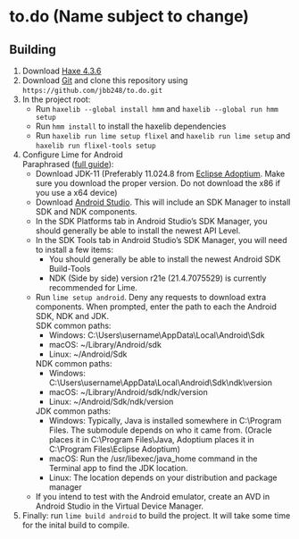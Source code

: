 # to.do (Name subject to change)

## Building
<ol>
    <li>Download <a href="https://haxe.org/download/version/4.3.6/">Haxe 4.3.6</a></li>
    <li>Download <a href="git-scm.com">Git</a> and clone this repository using <code>https://github.com/jbb248/to.do.git</code></li>
    <li>In the project root:
        <ul>
            <li>Run <code>haxelib --global install hmm</code> and <code>haxelib --global run hmm setup</code></li>
            <li>Run <code>hmm install</code> to install the haxelib dependencies</li>
            <li>Run <code>haxelib run lime setup flixel</code> and <code>haxelib run lime setup</code> and <code>haxelib run flixel-tools setup</code></li>
        </ul>
    </li>
    <li>
        Configure Lime for Android
        <br/>Paraphrased (<a href="https://lime.openfl.org/docs/advanced-setup/android/">full guide</a>):
        <ul>
            <li>Download JDK-11 (Preferably 11.024.8 from <a href="https://adoptium.net/temurin/releases/?version=11">Eclipse Adoptium</a>. Make sure you download the proper version. Do not download the x86 if you use a x64 device)</li>
            <li>Download <a href="https://developer.android.com/studio">Android Studio</a>. This will include an SDK Manager to install SDK and NDK components.</li>
            <li>In the SDK Platforms tab in Android Studio’s SDK Manager, you should generally be able to install the newest API Level.</li>
            <li>
                In the SDK Tools tab in Android Studio’s SDK Manager, you will need to install a few items:
                <ul>
                    <li>You should generally be able to install the newest Android SDK Build-Tools</li>
                    <li>NDK (Side by side) version r21e (21.4.7075529) is currently recommended for Lime.</li>
                </ul>
            </li>
            <li>
                Run <code>lime setup android</code>. Deny any requests to download extra components. When prompted, enter the path to each the Android SDK, NDK and JDK.
                <br/> SDK common paths:
                <ul>
                    <li>Windows: C:\Users\username\AppData\Local\Android\Sdk</li>
                    <li>macOS: ~/Library/Android/sdk</li>
                    <li>Linux: ~/Android/Sdk</li>
                </ul>
                NDK common paths:
                <ul>
                    <li>Windows: C:\Users\username\AppData\Local\Android\Sdk\ndk\version</li>
                    <li>macOS: ~/Library/Android/sdk/ndk/version</li>
                    <li>Linux: ~/Android/Sdk/ndk/version</li>
                </ul>
                JDK common paths:
                <ul>
                    <li>Windows: Typically, Java is installed somewhere in C:\Program Files. The submodule depends on who it came from. (Oracle places it in C:\Program Files\Java, Adoptium places it in C:\Program Files\Eclipse Adoptium)</li>
                    <li>macOS: Run the /usr/libexec/java_home command in the Terminal app to find the JDK location.</li>
                    <li>Linux: The location depends on your distribution and package manager</li>
                </ul>
            </li>
            <li>If you intend to test with the Android emulator, create an AVD in Android Studio in the Virtual Device Manager.</li>
        </ul>
        <li>Finally: run <code>lime build android</code> to build the project. It will take some time for the inital build to compile.</li>
    </li>
</ol>

